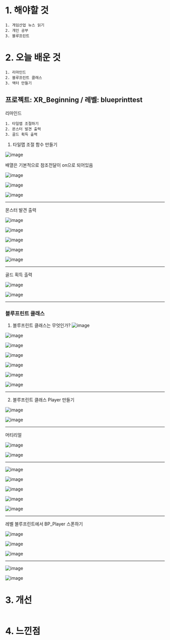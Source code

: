 # 1. 해야할 것
```
1. 게임산업 뉴스 읽기
2. 개인 공부
3. 블루프린트
```


# 2. 오늘 배운 것
```
1. 리마인드
2. 블루프린트 클래스
3. 액터 만들기
```
## 프로젝트: XR_Beginning / 레벨: blueprinttest

리마인드
```
1. 타일맵 조절하기
2. 몬스터 발견 출력
3. 골드 획득 출력
```
1. 타일맵 조절 함수 만들기

![image](https://github.com/JM94Ent/TIL-WIL/assets/143363550/8dd77249-5ff7-4b3a-9782-0848a75dcd13)

배열은 기본적으로 참조전달이 on으로 되어있음

![image](https://github.com/JM94Ent/TIL-WIL/assets/143363550/faaad2db-3f86-49a2-801f-9332e9cfdbf2)

![image](https://github.com/JM94Ent/TIL-WIL/assets/143363550/a1ab1f68-44d2-418a-8f10-5971e4c90027)

![image](https://github.com/JM94Ent/TIL-WIL/assets/143363550/2178d003-b3e9-4585-a2b0-160d09ff6789)
****
몬스터 발견 출력

![image](https://github.com/JM94Ent/TIL-WIL/assets/143363550/5b2f449d-a537-4c9e-818d-57368467b3cf)

![image](https://github.com/JM94Ent/TIL-WIL/assets/143363550/ee99e89e-39b1-4e8f-b943-2a98d1332246)

![image](https://github.com/JM94Ent/TIL-WIL/assets/143363550/7971c0f1-aeb3-4079-a225-b8b2a186459e)

![image](https://github.com/JM94Ent/TIL-WIL/assets/143363550/ca30be61-e513-476d-a5d9-d29305fda616)

![image](https://github.com/JM94Ent/TIL-WIL/assets/143363550/f4b54f32-4261-49a8-80fd-072a40e813de)
****
골드 획득 출력

![image](https://github.com/JM94Ent/TIL-WIL/assets/143363550/e2d6d80f-c780-4512-9a0b-444a3b43f2fc)

![image](https://github.com/JM94Ent/TIL-WIL/assets/143363550/eb6e114e-7cf3-4b80-b04b-b46ea06a1b8d)

****
### 블루프린트 클래스

1. 블루프린트 클래스는 무엇인가?
![image](https://github.com/JM94Ent/TIL-WIL/assets/143363550/aeba9971-bd87-4be0-8d98-dff4a121d715)

![image](https://github.com/JM94Ent/TIL-WIL/assets/143363550/3afc6b5c-26f7-4e0d-a76a-64cd69899bd5)

![image](https://github.com/JM94Ent/TIL-WIL/assets/143363550/cd108e07-be51-48b3-bdb8-9b74c84b7ed2)

![image](https://github.com/JM94Ent/TIL-WIL/assets/143363550/02fc7035-5358-4bf8-a58c-257d9959084f)

![image](https://github.com/JM94Ent/TIL-WIL/assets/143363550/d8230c1e-a9fe-4a3f-b995-db69dd789907)

![image](https://github.com/JM94Ent/TIL-WIL/assets/143363550/21688482-f346-4a90-bf7a-3485fa868b0e)

![image](https://github.com/JM94Ent/TIL-WIL/assets/143363550/31d84bbd-6579-4679-bd0f-72edb9a3b039)
****
2. 블루프린트 클래스 Player 만들기

![image](https://github.com/JM94Ent/TIL-WIL/assets/143363550/7cf79f41-4540-4c6f-9c9b-787c223abb1c)

![image](https://github.com/JM94Ent/TIL-WIL/assets/143363550/1e989db3-fff3-437b-9dfa-81cc406661e1)
****
머티리얼

![image](https://github.com/JM94Ent/TIL-WIL/assets/143363550/2a8dca2d-cc8a-4672-a666-1fae0ddabb06)

![image](https://github.com/JM94Ent/TIL-WIL/assets/143363550/81288f99-c645-4b1a-aaa9-1c91cca67a7d)
****
![image](https://github.com/JM94Ent/TIL-WIL/assets/143363550/578c42e2-0bc9-45fe-8566-6c0fa2e74cd2)

![image](https://github.com/JM94Ent/TIL-WIL/assets/143363550/57824dc5-4005-41f2-9682-72dec1cb32ba)

![image](https://github.com/JM94Ent/TIL-WIL/assets/143363550/d4513f8b-5f66-4114-9319-1e7b9493eabd)

![image](https://github.com/JM94Ent/TIL-WIL/assets/143363550/60aafa8e-e12c-4c75-82c3-9fce3ac55b2b)

![image](https://github.com/JM94Ent/TIL-WIL/assets/143363550/7bf3e933-3c9d-4961-988f-e33c2d6b9c1f)
****
레벨 블루프린트에서 BP_Player 스폰하기

![image](https://github.com/JM94Ent/TIL-WIL/assets/143363550/4f69e70e-4720-4014-a482-cc157d25cbd7)

![image](https://github.com/JM94Ent/TIL-WIL/assets/143363550/d12346b3-0942-4e72-937a-933d618fd775)

![image](https://github.com/JM94Ent/TIL-WIL/assets/143363550/239a1a94-a5f9-4d76-8af3-5562e00e2d52)
****

![image](https://github.com/JM94Ent/TIL-WIL/assets/143363550/7f290ab9-533f-4f58-950f-30bf43df94ee)

![image](https://github.com/JM94Ent/TIL-WIL/assets/143363550/1816c205-5e58-4f62-8172-54bc74e55dd0)



# 3. 개선
```

```


# 4. 느낀점
```

```

